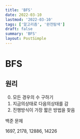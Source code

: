 ```yaml
---
title: 'BFS'
date: 2022-03-10
lastmod: '2022-03-10'
tags: ['알고리즘', '완전탐색']
draft: false
summary: 'BFS'
layout: PostSimple
---
```


# BFS

## 원리

0. 모든 경우의 수 구하기
1. 지금의상태로 다음의상태를 감
2. 진행방식이 가장 짧은 방법을 찾음

백준 문제

1697, 2178, 12886, 14226
